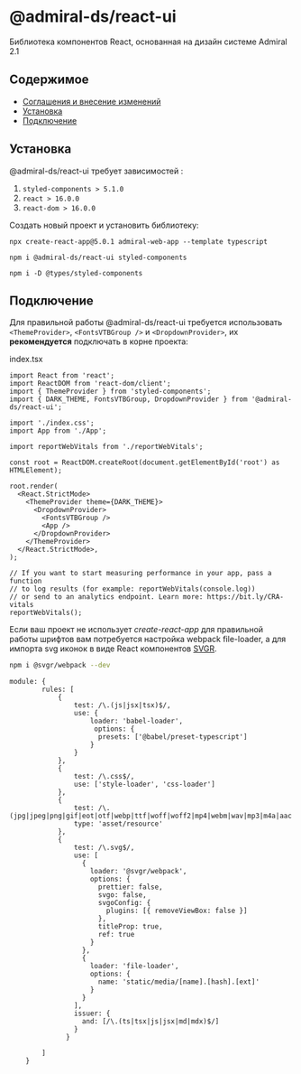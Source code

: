 # @admiral-ds/react-ui

Библиотека компонентов React, основанная на дизайн системе Admiral 2.1

## Содержимое

- [Соглашения и внесение изменений](CONTRIBUTING.md)
- [Установка](#Установка)
- [Подключение](#Подключение)

## Установка

@admiral-ds/react-ui требует зависимостей :

1. `styled-components > 5.1.0`
2. `react > 16.0.0`
3. `react-dom > 16.0.0`

Создать новый проект и установить библиотеку:

```shell
npx create-react-app@5.0.1 admiral-web-app --template typescript

npm i @admiral-ds/react-ui styled-components

npm i -D @types/styled-components
```

## Подключение

Для правильной работы @admiral-ds/react-ui требуется использовать `<ThemeProvider>`, `<FontsVTBGroup />` и `<DropdownProvider>`, их **рекомендуется** подключать в корне проекта:

index.tsx

```tsx
import React from 'react';
import ReactDOM from 'react-dom/client';
import { ThemeProvider } from 'styled-components';
import { DARK_THEME, FontsVTBGroup, DropdownProvider } from '@admiral-ds/react-ui';

import './index.css';
import App from './App';

import reportWebVitals from './reportWebVitals';

const root = ReactDOM.createRoot(document.getElementById('root') as HTMLElement);

root.render(
  <React.StrictMode>
    <ThemeProvider theme={DARK_THEME}>
      <DropdownProvider>
        <FontsVTBGroup />
        <App />
      </DropdownProvider>
    </ThemeProvider>
  </React.StrictMode>,
);

// If you want to start measuring performance in your app, pass a function
// to log results (for example: reportWebVitals(console.log))
// or send to an analytics endpoint. Learn more: https://bit.ly/CRA-vitals
reportWebVitals();
```

Если ваш проект не использует _create-react-app_ для правильной работы шрифтов вам потребуется настройка webpack file-loader,
а для импорта svg иконок в виде React компонентов [SVGR](https://github.com/gregberge/svgr/tree/main/packages/webpack).

```sh
npm i @svgr/webpack --dev
```

```
module: {
        rules: [
            {
                test: /\.(js|jsx|tsx)$/,
                use: {
                    loader: 'babel-loader',
                     options: {
                      presets: ['@babel/preset-typescript']
                    }
                }
            },
            {
                test: /\.css$/,
                use: ['style-loader', 'css-loader']
            },
            {
                test: /\.(jpg|jpeg|png|gif|eot|otf|webp|ttf|woff|woff2|mp4|webm|wav|mp3|m4a|aac|oga)$/,
                type: 'asset/resource'
            },
            {
                test: /\.svg$/,
                use: [
                  {
                    loader: '@svgr/webpack',
                    options: {
                      prettier: false,
                      svgo: false,
                      svgoConfig: {
                        plugins: [{ removeViewBox: false }]
                      },
                      titleProp: true,
                      ref: true
                    }
                  },
                  {
                    loader: 'file-loader',
                    options: {
                      name: 'static/media/[name].[hash].[ext]'
                    }
                  }
                ],
                issuer: {
                  and: [/\.(ts|tsx|js|jsx|md|mdx)$/]
                }
              }

        ]
    }
```
